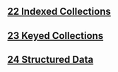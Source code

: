 ## [22 Indexed Collections](https://tc39.github.io/ecma262/#sec-indexed-collections)

## [23 Keyed Collections](https://tc39.github.io/ecma262/#sec-keyed-collections)

## [24 Structured Data](https://tc39.github.io/ecma262/#sec-structured-data)
